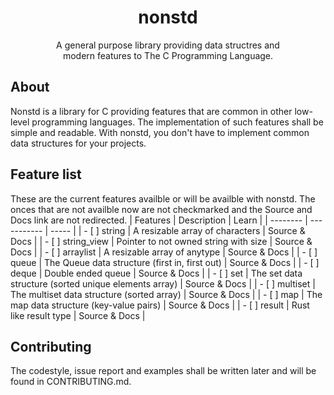 <div align="center">
    <h1>nonstd</h1>
    <p>
        A general purpose library providing data structres and<br>modern features to The C
        Programming Language.
    </p>
</div>

## About
Nonstd is a library for C providing features that are common in other low-level
programming languages. The implementation of such features shall be simple and readable.
With nonstd, you don't have to implement common data structures for your projects.

## Feature list
These are the current features availble or will be availble with nonstd. The onces that
are not availble now are not checkmarked and the Source and Docs link are not redirected.
| Features | Description | Learn |
| -------- | ----------- | ----- |
| - [ ] string   | A resizable array of characters | Source & Docs |
| - [ ] string_view | Pointer to not owned string with size | Source & Docs |
| - [ ] arraylist | A resizable array of anytype | Source & Docs |
| - [ ] queue | The Queue data structure (first in, first out) | Source & Docs |
| - [ ] deque | Double ended queue | Source & Docs |
| - [ ] set | The set data structure (sorted unique elements array) | Source & Docs |
| - [ ] multiset | The multiset data structure (sorted array) | Source & Docs |
| - [ ] map | The map data structure (key-value pairs) | Source & Docs |
| - [ ] result | Rust like result type | Source & Docs |

## Contributing
The codestyle, issue report and examples shall be written later and will be found in
CONTRIBUTING.md.
